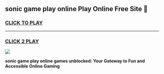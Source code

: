 
## sonic game play online Play Online Free Site 👋
<h3>
<a href="https://download.freeplayer.one?title=sonic_game_play_online&ref=21F">CLICK TO PLAY</a></h3>
<hr>

<h3>
<a href="https://download.freeplayer.one?title=sonic_game_play_online&ref=21F">CLICK 2 PLAY</a>
  
</h3>

<a href="https://download.freeplayer.one?title=sonic_game_play_online&ref=21F"><img src="https://cdnb.artstation.com/p/assets/images/images/032/539/853/original/anto-thomas-button-gif.gif"></a>


**sonic game play online games unblocked: Your Gateway to Fun and Accessible Online Gaming**
